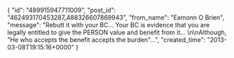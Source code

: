  {
   "id": "489915947711009",
   "post_id": "462493170453287_488326607869943",
   "from_name": "Eamonn O Brien",
   "message": "Rebutt it with your BC... Your BC is evidence that you are legally entitled to give the PERSON value and benefit from it... \n\nAlthough, \"He who accepts the benefit accepts the burden\"...",
   "created_time": "2013-03-08T19:15:16+0000"
 }
